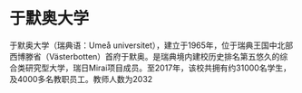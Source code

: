 # 于默奥大学

于默奥大学（瑞典语：Umeå universitet），建立于1965年，位于瑞典王国中北部西博滕省（Västerbotten）首府于默奥。是瑞典境内建校历史排名第五悠久的综合类研究型大学，瑞日Mirai项目成员。至2017年，该校共拥有约31000名学生，及4000多名教职员工。教师人数为2032